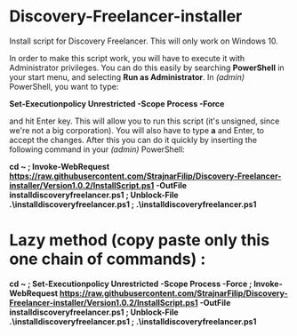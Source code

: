 # Discovery-Freelancer-installer
Install script for Discovery Freelancer. This will only work on Windows 10.

In order to make this script work, you will have to execute it with Administrator privileges. You can do this easily by searching **PowerShell** in your start menu, and selecting **Run as Administrator**. In *(admin)* PowerShell, you want to type:

**Set-Executionpolicy Unrestricted -Scope Process -Force**

and hit Enter key. This will allow you to run this script (it's unsigned, since we're not a big corporation). You will also have to type **a** and Enter, to accept the changes. After this you can do it quickly by inserting the following command in your *(admin)* PowerShell:

**cd ~ ; Invoke-WebRequest https://raw.githubusercontent.com/StrajnarFilip/Discovery-Freelancer-installer/Version1.0.2/InstallScript.ps1 -OutFile installdiscoveryfreelancer.ps1 ; Unblock-File .\\installdiscoveryfreelancer.ps1 ; .\installdiscoveryfreelancer.ps1**

# Lazy method (copy paste only this one chain of commands) :
**cd ~ ; Set-Executionpolicy Unrestricted -Scope Process -Force ; Invoke-WebRequest https://raw.githubusercontent.com/StrajnarFilip/Discovery-Freelancer-installer/Version1.0.2/InstallScript.ps1 -OutFile installdiscoveryfreelancer.ps1 ; Unblock-File .\\installdiscoveryfreelancer.ps1 ; .\installdiscoveryfreelancer.ps1**
